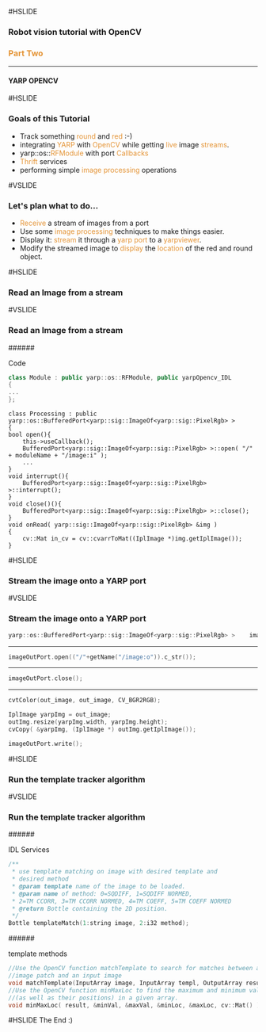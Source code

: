 #HSLIDE

### Robot vision tutorial with OpenCV
### <span style="color:#e49436">Part Two</span>
---
#### YARP OPENCV

#HSLIDE
### Goals of this Tutorial
 - Track something <span style="color:#e49436">round</span> and <span style="color:#e49436">red</span> :-)
 - integrating <span style="color:#e49436">YARP</span> with <span style="color:#e49436">OpenCV</span> while getting
 <span style="color:#e49436">live</span> image <span style="color:#e49436">streams</span>.
 - yarp::os::<span style="color:#e49436">RFModule</span> with port <span style="color:#e49436">Callbacks</span>
 - <span style="color:#e49436">Thrift</span> services
 - performing simple <span style="color:#e49436">image processing</span> operations

#VSLIDE
### Let's plan what to do...
 - <span style="color:#e49436">Receive</span> a stream of images from a port
 - Use some <span style="color:#e49436">image processing</span> techniques to make things easier.
 - Display it: <span style="color:#e49436">stream</span> it through a <span style="color:#e49436">yarp port</span> to a <span style="color:#e49436">yarpviewer</span>.
 - Modify the streamed image to <span style="color:#e49436">display</span> the <span style="color:#e49436">location</span> of the red and round object.

#HSLIDE
### Read an Image from a stream

#VSLIDE
### Read an Image from a stream

######<div style="text-align: left;">Code </div>
```c++
class Module : public yarp::os::RFModule, public yarpOpencv_IDL
{
...    
};

```
```
class Processing : public yarp::os::BufferedPort<yarp::sig::ImageOf<yarp::sig::PixelRgb> >
{
bool open(){
    this->useCallback();
    BufferedPort<yarp::sig::ImageOf<yarp::sig::PixelRgb> >::open( "/" + moduleName + "/image:i" );
    ...
}
void interrupt(){
    BufferedPort<yarp::sig::ImageOf<yarp::sig::PixelRgb> >::interrupt();
}
void close()(){
    BufferedPort<yarp::sig::ImageOf<yarp::sig::PixelRgb> >::close();
}
void onRead( yarp::sig::ImageOf<yarp::sig::PixelRgb> &img )
{
    cv::Mat in_cv = cv::cvarrToMat((IplImage *)img.getIplImage());
}
```
#HSLIDE
### Stream the image onto a YARP port

#VSLIDE
### Stream the image onto a YARP port

```c++
yarp::os::BufferedPort<yarp::sig::ImageOf<yarp::sig::PixelRgb> >    imageOutPort;

```
---
```c++
imageOutPort.open(("/"+getName("/image:o")).c_str());
```
---
```c++
imageOutPort.close();
```
---
```c++
cvtColor(out_image, out_image, CV_BGR2RGB);

IplImage yarpImg = out_image;
outImg.resize(yarpImg.width, yarpImg.height);
cvCopy( &yarpImg, (IplImage *) outImg.getIplImage());

imageOutPort.write();
```

#HSLIDE
### Run the template tracker algorithm

#VSLIDE
### Run the template tracker algorithm
######<div style="text-align: left;">IDL Services </div>
```c++
/**
 * use template matching on image with desired template and
 * desired method
 * @param template name of the image to be loaded.
 * @param name of method: 0=SQDIFF, 1=SQDIFF NORMED,
 * 2=TM CCORR, 3=TM CCORR NORMED, 4=TM COEFF, 5=TM COEFF NORMED
 * @return Bottle containing the 2D position.
 */
Bottle templateMatch(1:string image, 2:i32 method);
```
######<div style="text-align: left;">template methods </div>
```c++
//Use the OpenCV function matchTemplate to search for matches between an
//image patch and an input image
void matchTemplate(InputArray image, InputArray templ, OutputArray result, int method);
//Use the OpenCV function minMaxLoc to find the maximum and minimum values
//(as well as their positions) in a given array.
void minMaxLoc( result, &minVal, &maxVal, &minLoc, &maxLoc, cv::Mat() );
```

#HSLIDE
The End :)
